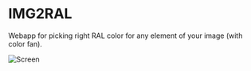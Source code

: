 # IMG2RAL

Webapp for picking right RAL color for any element of your image (with color fan).

![Screen](https://raw.githubusercontent.com/jedluk/img2ral/main/og-image.png)
